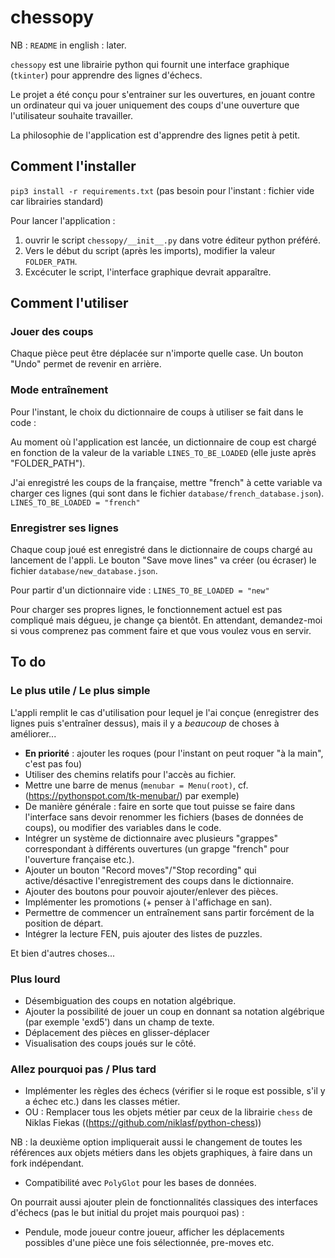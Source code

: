 # chessopy

NB : `README` in english : later.

`chessopy` est une librairie python qui fournit une interface graphique (`tkinter`) pour apprendre des lignes d'échecs.

Le projet a été conçu pour s'entrainer sur les ouvertures, en jouant contre un ordinateur qui va jouer uniquement des coups d'une ouverture que l'utilisateur souhaite travailler.

La philosophie de l'application est d'apprendre des lignes petit à petit.

## Comment l'installer

```pip3 install -r requirements.txt```
(pas besoin pour l'instant : fichier vide car librairies standard)

Pour lancer l'application :
1. ouvrir le script `chessopy/__init__.py` dans votre éditeur python préféré.
2. Vers le début du script (après les imports), modifier la valeur `FOLDER_PATH`.
3. Excécuter le script, l'interface graphique devrait apparaître.

## Comment l'utiliser

### Jouer des coups

Chaque pièce peut être déplacée sur n'importe quelle case. Un bouton "Undo" permet de revenir en arrière.

### Mode entraînement

Pour l'instant, le choix du dictionnaire de coups à utiliser se fait dans le code :

Au moment où l'application est lancée, un dictionnaire de coup est chargé en fonction de la valeur de la variable `LINES_TO_BE_LOADED` (elle juste après "FOLDER_PATH").

J'ai enregistré les coups de la française, mettre "french" à cette variable va charger ces lignes (qui sont dans le fichier `database/french_database.json`).
```LINES_TO_BE_LOADED = "french"```

### Enregistrer ses lignes

Chaque coup joué est enregistré dans le dictionnaire de coups chargé au lancement de l'appli. Le bouton "Save move lines" va créer (ou écraser) le fichier `database/new_database.json`.

Pour partir d'un dictionnaire vide :
```LINES_TO_BE_LOADED = "new"```

Pour charger ses propres lignes, le fonctionnement actuel est pas compliqué mais dégueu, je change ça bientôt. En attendant, demandez-moi si vous comprenez pas comment faire et que vous voulez vous en servir.

## To do

### Le plus utile / Le plus simple

L'appli remplit le cas d'utilisation pour lequel je l'ai conçue  (enregistrer des lignes puis s'entraîner dessus), mais il y a *beaucoup* de choses à améliorer...

* **En priorité** : ajouter les roques (pour l'instant on peut roquer "à la main", c'est pas fou)
* Utiliser des chemins relatifs pour l'accès au fichier.
* Mettre une barre de menus (`menubar = Menu(root)`, cf. (https://pythonspot.com/tk-menubar/) par exemple)
* De manière générale : faire en sorte que tout puisse se faire dans l'interface sans devoir renommer les fichiers (bases de données de coups), ou modifier des variables dans le code.
* Intégrer un système de dictionnaire avec plusieurs "grappes" correspondant à différents ouvertures (un grapge "french" pour l'ouverture française etc.).
* Ajouter un bouton "Record moves"/"Stop recording" qui active/désactive l'enregistrement des coups dans le dictionnaire.
* Ajouter des boutons pour pouvoir ajouter/enlever des pièces.
* Implémenter les promotions (+ penser à l'affichage en san).
* Permettre de commencer un entraînement sans partir forcément de la position de départ.
* Intégrer la lecture FEN, puis ajouter des listes de puzzles.

Et bien d'autres choses...

### Plus lourd

* Désembiguation des coups en notation algébrique.
* Ajouter la possibilité de jouer un coup en donnant sa notation algébrique (par exemple 'exd5') dans un champ de texte.
* Déplacement des pièces en glisser-déplacer
* Visualisation des coups joués sur le côté.

### Allez pourquoi pas / Plus tard

* Implémenter les règles des échecs (vérifier si le roque est possible, s'il y a échec etc.) dans les classes métier.
* OU : Remplacer tous les objets métier par ceux de la librairie `chess` de Niklas Fiekas ((https://github.com/niklasf/python-chess))

NB : la deuxième option impliquerait aussi le changement de toutes les références aux objets métiers dans les objets graphiques, à faire dans un fork indépendant.

* Compatibilité avec `PolyGlot` pour les bases de données.

On pourrait aussi ajouter plein de fonctionnalités classiques des interfaces d'échecs (pas le but initial du projet mais pourquoi pas) :

* Pendule, mode joueur contre joueur, afficher les déplacements possibles d'une pièce une fois sélectionnée, pre-moves etc.
